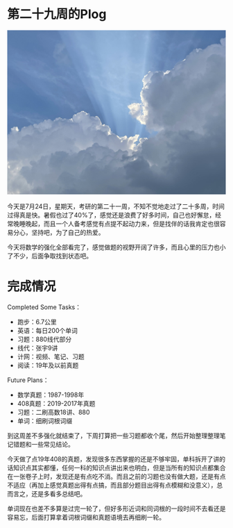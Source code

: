# 第二十九周的Plog

![](Source/29/preface.jpg)

​		今天是7月24日，星期天，考研的第二十一周，不知不觉地走过了二十多周，时间过得真是快。暑假也过了40%了，感觉还是浪费了好多时间，自己也好懈怠，经常晚睡晚起，而且一个人备考感觉有点提不起动力来，但是找伴的话我肯定也很容易分心，坚持吧，为了自己的热爱。

​		今天将数学的强化全部看完了，感觉做题的视野开阔了许多，而且心里的压力也小了不少，后面争取找到状态吧。



# 完成情况

Completed Some Tasks：

- 跑步：6.7公里
- 英语：每日200个单词
- 习题：880线代部分
- 线代：张宇9讲
- 计网：视频、笔记、习题
- 阅读：19年及以前真题

Future Plans：

- 数学真题：1987-1998年
- 408真题：2019-2017年真题
- 习题：二刷高数18讲、880
- 单词：细刷词根词缀

​		到这周差不多强化就结束了，下周打算把一些习题都收个尾，然后开始整理整理笔记错题和一些常见结论。

​		今天做了点19年408的真题，发现很多东西掌握的还是不够牢固，单科拆开了讲的话知识点其实都懂，任何一科的知识点讲出来也明白，但是当所有的知识点都集合在一张卷子上时，发现还是有点吃不消。而且之前的习题也没有做大题，还是有点不适应（再加上感觉真题出得有点搞，而且部分题目出得有点模糊和没意义），总而言之，还是多看多总结吧。

​		单词现在也差不多算是过完一轮了，但好多形近词和同词根的一段时间不去看还是容易忘，后面打算拿着词根词缀和真题语境去再细刷一轮。